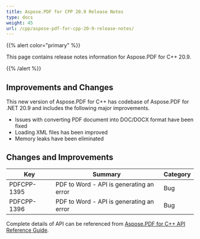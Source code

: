```yaml
---
title: Aspose.PDF for CPP 20.9 Release Notes
type: docs
weight: 45
url: /cpp/aspose-pdf-for-cpp-20-9-release-notes/
---
```


{{% alert color="primary" %}}

This page contains release notes information for Aspose.PDF for C++ 20.9.

{{% /alert %}}

## **Improvements and Changes**

This new version of Aspose.PDF for C++ has codebase of Aspose.PDF for .NET 20.9 and includes the following major improvements.

 * Issues with converting PDF document into DOC/DOCX format have been fixed
 * Loading XML files has been improved
 * Memory leaks have been eliminated

## Changes and Improvements
|Key|Summary|Category
---|---|---|
|PDFCPP-1395|	PDF to Word - API is generating an error |Bug|
|PDFCPP-1396|	PDF to Word - API is generating an error |Bug|

Complete details of API can be referenced from [Aspose.PDF for C++ API Reference Guide](https://apireference.aspose.com/cpp/pdf/).
